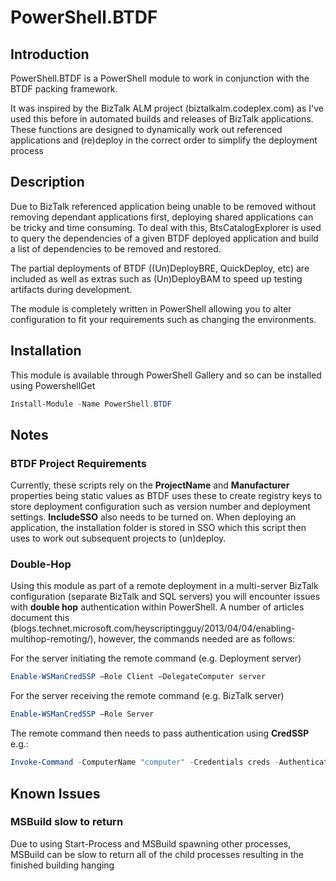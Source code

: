 # PowerShell.BTDF

## Introduction

PowerShell.BTDF is a PowerShell module to work in conjunction with the BTDF packing framework.

It was inspired by the BizTalk ALM project (biztalkalm.codeplex.com) as I've used this before in automated builds and releases of BizTalk applications. These functions are designed to dynamically work out referenced applications and (re)deploy in the correct order to simplify the deployment process

## Description

Due to BizTalk referenced application being unable to be removed without removing dependant applications first, deploying shared applications can be tricky and time consuming. To deal with this, BtsCatalogExplorer is used to query the dependencies of a given BTDF deployed application and build a list of dependencies to be removed and restored.

The partial deployments of BTDF ((Un)DeployBRE, QuickDeploy, etc) are included as well as extras such as (Un)DeployBAM to speed up testing artifacts during development.

The module is completely written in PowerShell allowing you to alter configuration to fit your requirements such as changing the environments.

## Installation

This module is available through PowerShell Gallery and so can be installed using PowershellGet

```Powershell
Install-Module -Name PowerShell.BTDF
```

## Notes

### BTDF Project Requirements

Currently, these scripts rely on the **ProjectName** and **Manufacturer** properties being static values as BTDF uses these to create registry keys to store deployment configuration such as version number and deployment settings. **IncludeSSO** also needs to be turned on. When deploying an application, the installation folder is stored in SSO which this script then uses to work out subsequent projects to (un)deploy.

### Double-Hop

Using this module as part of a remote deployment in a multi-server BizTalk configuration (separate BizTalk and SQL servers) you will encounter issues with **double hop** authentication within PowerShell. A number of articles document this (blogs.technet.microsoft.com/heyscriptingguy/2013/04/04/enabling-multihop-remoting/), however, the commands needed are as follows:

For the server initiating the remote command (e.g. Deployment server)

```PowerShell
Enable-WSManCredSSP –Role Client –DelegateComputer server
```

For the server receiving the remote command (e.g. BizTalk server)

```PowerShell
Enable-WSManCredSSP –Role Server
```

The remote command then needs to pass authentication using **CredSSP** e.g.:

```PowerShell
Invoke-Command -ComputerName "computer" -Credentials creds -Authentication CredSSP
```

## Known Issues

### MSBuild slow to return

Due to using Start-Process and MSBuild spawning other processes, MSBuild can be slow to return all of the child processes resulting in the finished building hanging